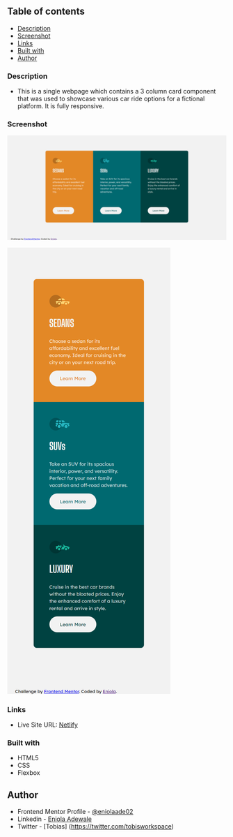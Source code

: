 
## Table of contents
- [Description](#description)
- [Screenshot](#screenshot)
- [Links](#links)
- [Built with](#built-with)
- [Author](#author)

### Description
- This is a single webpage which contains a 3 column card component that was used to showcase various car ride options for a fictional platform. It is fully responsive.

### Screenshot

![Desktop screenshot](./images/desktop%20screenshot.png)



![Mobile screenshot](./images/mobile%20screenshot.png)



### Links

- Live Site URL: [Netlify](https://columncardcomponent3.netlify.app/)

### Built with

- HTML5
- CSS
- Flexbox


## Author
- Frontend Mentor Profile - [@eniolaade02](https://www.frontendmentor.io/profile/eniolaade02)
- Linkedin - [Eniola Adewale](https://www.linkedin.com/in/eniolaade/)
- Twitter - [Tobias] (https://twitter.com/tobisworkspace)

